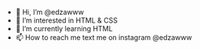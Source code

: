 - 👋 Hi, I’m @edzawww
- 👀 I’m interested in HTML & CSS
- 🌱 I’m currently learning HTML
- 📫 How to reach me text me on instagram @edzawww

<!---
edzawww/edzawww is a ✨ special ✨ repository because its `README.md` (this file) appears on your GitHub profile.
You can click the Preview link to take a look at your changes.
--->
